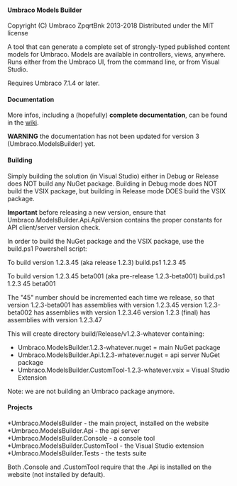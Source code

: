 #### Umbraco Models Builder

Copyright (C) Umbraco ZpqrtBnk 2013-2018
Distributed under the MIT license  

A tool that can generate a complete set of strongly-typed published content models for Umbraco.
Models are available in controllers, views, anywhere.
Runs either from the Umbraco UI, from the command line, or from Visual Studio.

Requires Umbraco 7.1.4 or later.

#### Documentation

More infos, including a (hopefully) **complete documentation**, can be found in the [wiki](https://github.com/zpqrtbnk/Zbu.ModelsBuilder/wiki/Zbu.ModelsBuilder).

**WARNING** the documentation has not been updated for version 3 (Umbraco.ModelsBuilder) yet.

#### Building

Simply building the solution (in Visual Studio) either in Debug or Release does NOT build
any NuGet package. Building in Debug mode does NOT build the VSIX package, but building in
Release mode DOES build the VSIX package.

**Important** before releasing a new version, ensure that Umbraco.ModelsBuilder.Api.ApiVersion
contains the proper constants for API client/server version check.

In order to build the NuGet package and the VSIX package,
use the build.ps1 Powershell script:

To build version 1.2.3.45 (aka release 1.2.3)
build.ps1 1.2.3 45

To build version 1.2.3.45 beta001 (aka pre-release 1.2.3-beta001)
build.ps1 1.2.3 45 beta001

The "45" number should be incremented each time we release, so that
version 1.2.3-beta001 has assemblies with version 1.2.3.45
version 1.2.3-beta002 has assemblies with version 1.2.3.46
version 1.2.3 (final) has assemblies with version 1.2.3.47

This will create directory build/Release/v1.2.3-whatever containing:
- Umbraco.ModelsBuilder.1.2.3-whatever.nuget = main NuGet package
- Umbraco.ModelsBuilder.Api.1.2.3-whatever.nuget = api server NuGet package
- Umbraco.ModelsBuilder.CustomTool-1.2.3-whatever.vsix = Visual Studio Extension

Note: we are not building an Umbraco package anymore.

#### Projects

*Umbraco.ModelsBuilder - the main project, installed on the website
*Umbraco.ModelsBuilder.Api - the api server
*Umbraco.ModelsBuilder.Console - a console tool
*Umbraco.ModelsBuilder.CustomTool - the Visual Studio extension
*Umbraco.ModelsBuilder.Tests - the tests suite

Both .Console and .CustomTool require that the .Api is installed on the website (not installed by default).
